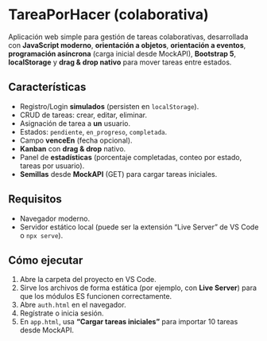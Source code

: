# TareaPorHacer (colaborativa)


Aplicación web simple para gestión de tareas colaborativas, desarrollada con **JavaScript moderno**, **orientación a objetos**, **orientación a eventos**, **programación asíncrona** (carga inicial desde MockAPI), **Bootstrap 5**, **localStorage** y **drag & drop nativo** para mover tareas entre estados.


## Características
- Registro/Login **simulados** (persisten en `localStorage`).
- CRUD de tareas: crear, editar, eliminar.
- Asignación de tarea a **un** usuario.
- Estados: `pendiente`, `en_progreso`, `completada`.
- Campo **venceEn** (fecha opcional).
- **Kanban** con **drag & drop** nativo.
- Panel de **estadísticas** (porcentaje completadas, conteo por estado, tareas por usuario).
- **Semillas** desde **MockAPI** (GET) para cargar tareas iniciales.


## Requisitos
- Navegador moderno.
- Servidor estático local (puede ser la extensión “Live Server” de VS Code o `npx serve`).


## Cómo ejecutar
1. Abre la carpeta del proyecto en VS Code.
2. Sirve los archivos de forma estática (por ejemplo, con **Live Server**) para que los módulos ES funcionen correctamente.
3. Abre `auth.html` en el navegador.
4. Regístrate o inicia sesión.
5. En `app.html`, usa **“Cargar tareas iniciales”** para importar 10 tareas desde MockAPI.
